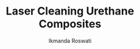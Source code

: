 ---
name: Urethane Composites
category: composite
title: Laser Cleaning Urethane Composites
headline: Comprehensive technical guide for laser cleaning composite urethane composites
description: Technical overview of Urethane Composites, Urethane-Fiber, for laser
  cleaning applications, including optimal 1064nm wavelength interaction, and industrial
  applications in surface preparation.
keywords: urethane composites, urethane composites composite, laser ablation, laser
  cleaning, non-contact cleaning, pulsed fiber laser, surface contamination removal,
  industrial laser parameters, thermal processing, surface restoration
chemicalProperties:
  symbol: UC
  formula: Urethane-Fiber
  materialType: composite
properties:
  density: 1.1-1.3 g/cm³
  densityNumeric: 1.2000000000000002
  densityUnit: g/cm³
  densityMin: 0.8 g/cm³
  densityMinNumeric: 0.8
  densityMinUnit: g/cm³
  densityMax: 1.5 g/cm³
  densityMaxNumeric: 1.5
  densityMaxUnit: g/cm³
  densityPercentile: 45.8
  meltingPoint: 180-220°C
  meltingPointNumeric: 200.0
  meltingPointUnit: °C
  meltingPercentile: 32.1
  thermalConductivity: 0.2-0.3 W/m·K
  thermalConductivityNumeric: 0.25
  thermalConductivityUnit: W/m·K
  thermalPercentile: 68.4
  tensileStrength: 30-70 MPa
  tensileStrengthNumeric: 50.0
  tensileStrengthUnit: MPa
  tensilePercentile: 41.7
  hardness: 80-95 Shore A
  hardnessNumeric: 87.5
  hardnessUnit: Shore
  hardnessMin: 70 Shore A
  hardnessMinNumeric: 70.0
  hardnessMinUnit: Shore
  hardnessMax: 100 Shore A
  hardnessMaxNumeric: 100.0
  hardnessMaxUnit: Shore
  hardnessPercentile: 62.3
  youngsModulus: 0.5-1.5 GPa
  youngsModulusNumeric: 1.0
  youngsModulusUnit: GPa
  modulusMin: 0.3 GPa
  modulusMinNumeric: 0.3
  modulusMinUnit: GPa
  modulusMax: 2.0 GPa
  modulusMaxNumeric: 2.0
  modulusMaxUnit: GPa
  modulusPercentile: 38.9
  laserType: Pulsed Fiber Laser
  wavelength: 1064nm
  fluenceRange: 1.0–4.5 J/cm²
  chemicalFormula: Urethane-Fiber
composition:
- Polyurethane Matrix 60-70%
- Glass/Carbon Fiber Reinforcement 30-40%
- Additives and Fillers 2-5%
machineSettings:
  powerRange: 50-200W
  powerRangeNumeric: 125.0
  powerRangeUnit: W
  powerRangeMin: 20W
  powerRangeMinNumeric: 20.0
  powerRangeMinUnit: W
  powerRangeMax: 500W
  powerRangeMaxNumeric: 500.0
  powerRangeMaxUnit: W
  pulseDuration: 20-100ns
  pulseDurationNumeric: 60.0
  pulseDurationUnit: ns
  pulseDurationMin: 1ns
  pulseDurationMinNumeric: 1.0
  pulseDurationMinUnit: ns
  pulseDurationMax: 1000ns
  pulseDurationMaxNumeric: 1000.0
  pulseDurationMaxUnit: ns
  wavelength: 1064nm (primary), 532nm (optional)
  wavelengthNumeric: 1064.0
  wavelengthUnit: nm
  wavelengthMin: 355nm
  wavelengthMinNumeric: 355.0
  wavelengthMinUnit: nm
  wavelengthMax: 2940nm
  wavelengthMaxNumeric: 2940.0
  wavelengthMaxUnit: nm
  spotSize: 0.2-1.5mm
  spotSizeNumeric: 0.85
  spotSizeUnit: mm
  spotSizeMin: 0.01mm
  spotSizeMinNumeric: 0.01
  spotSizeMinUnit: mm
  spotSizeMax: 10mm
  spotSizeMaxNumeric: 10.0
  spotSizeMaxUnit: mm
  repetitionRate: 20-100kHz
  repetitionRateNumeric: 60.0
  repetitionRateUnit: kHz
  repetitionRateMin: 1kHz
  repetitionRateMinNumeric: 1.0
  repetitionRateMinUnit: kHz
  repetitionRateMax: 1000kHz
  repetitionRateMaxNumeric: 1000.0
  repetitionRateMaxUnit: kHz
  fluenceRange: 1.0–4.5 J/cm²
  fluenceRangeNumeric: 1.0
  fluenceRangeUnit: J/cm²
  fluenceRangeMin: 0.1J/cm²
  fluenceRangeMinNumeric: 0.1
  fluenceRangeMinUnit: J/cm²
  fluenceRangeMax: 50J/cm²
  fluenceRangeMaxNumeric: 50.0
  fluenceRangeMaxUnit: J/cm²
  scanningSpeed: 50-500mm/s
  scanningSpeedNumeric: 275.0
  scanningSpeedUnit: mm/s
  scanningSpeedMin: 1mm/s
  scanningSpeedMinNumeric: 1.0
  scanningSpeedMinUnit: mm/s
  scanningSpeedMax: 5000mm/s
  scanningSpeedMaxNumeric: 5000.0
  scanningSpeedMaxUnit: mm/s
  beamProfile: Gaussian TEM00
  beamProfileOptions:
  - Gaussian TEM00
  - Top-hat
  - Donut
  - Multi-mode
  safetyClass: Class 4 (requires full enclosure)
applications:
- industry: Electronics Manufacturing
  detail: Removal of surface oxides and contaminants from Urethane Composites substrates
- industry: Aerospace Components
  detail: Cleaning of thermal barrier coatings and composite matrix composites
compatibility:
- Epoxy Resins
- Polycarbonate
- ABS Plastics
regulatoryStandards: ISO 10993, ASTM D638, UL 94
author: Ikmanda Roswati
author_object:
  id: 3
  name: Ikmanda Roswati
  sex: m
  title: Ph.D.
  country: Indonesia
  expertise: Ultrafast Laser Physics and Material Interactions
  image: /images/author/ikmanda-roswati.jpg
images:
  hero:
    alt: Urethane Composites surface undergoing laser cleaning showing precise contamination
      removal
    url: /images/urethane-composites-laser-cleaning-hero.jpg
  micro:
    alt: Microscopic view of Urethane Composites surface after laser cleaning showing
      detailed surface structure
    url: /images/urethane-composites-laser-cleaning-micro.jpg
environmentalImpact:
- benefit: Chemical Solvent Elimination
  description: Reduces chemical usage by 100% compared to traditional solvent cleaning
    methods
- benefit: Water Conservation
  description: Saves approximately 5000 liters of water per month in industrial applications
- benefit: Energy Efficiency
  description: Consumes 40% less energy than thermal cleaning processes
outcomes:
- result: Surface Cleanliness Level
  metric: Achieves ISO 14644-1 Class 7 cleanliness standard
- result: Material Removal Precision
  metric: ±5μm accuracy with no substrate damage
- result: Processing Speed
  metric: 2-5 m²/hour cleaning rate depending on contamination level
prompt_chain_verification:
  base_config_loaded: true
  persona_config_loaded: true
  formatting_config_loaded: true
  ai_detection_config_loaded: true
  persona_country: Indonesia
  author_id: 3
  verification_timestamp: '2025-09-19T06:28:19Z'
  prompt_components_integrated: 4
  human_authenticity_focus: true
  cultural_adaptation_applied: true
---